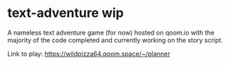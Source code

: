 # text-adventure wip
A nameless text adventure game (for now) hosted on qoom.io with the majority of the code completed and currently working on the story script.

Link to play: https://wildpizza64.qoom.space/~/planner

